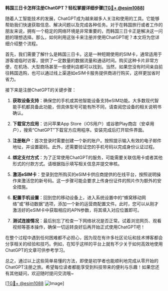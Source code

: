 **韩国三日卡怎样注册ChatGPT？轻松掌握详细步骤[[TG💪+ @esim1088](https://t.me/s/esim1088)]**

随着人工智能技术的发展，ChatGPT成为越来越多人关注和使用的工具。它能够帮助我们快速获取信息、解决问题以及完成各种任务。对于在韩国旅行或者工作的朋友来说，拥有一个稳定的网络环境是非常重要的，而韩国三日卡正是解决这一问题的理想选择。那么，如何利用这张卡来注册并使用ChatGPT呢？本文将为您详细介绍整个流程。

首先，我们需要了解什么是韩国三日卡。这是一种短期使用的SIM卡，通常适用于游客或临时访客，提供了一定数量的数据流量和通话时间。购买这种卡片非常方便，在机场、大型商场甚至一些便利店都可以找到。当然，如果您没有时间亲自前往韩国选购，也可以通过线上渠道如eSIM卡服务提供商进行购买，这样更加省时省力。

接下来是注册ChatGPT的关键步骤：

1. **获取设备支持**：确保您的手机或其他智能设备支持eSIM功能。大多数现代智能手机都具备此功能，但具体型号可能有所不同，请查阅您设备的相关说明书确认。

2. **下载官方应用**：访问苹果App Store（iOS用户）或谷歌Play商店（安卓用户），搜索“ChatGPT”下载官方应用程序。安装完成后打开软件界面。

3. **注册账户**：首次登录时需要创建一个新的账户。按照提示输入有效的电子邮件地址，并设置密码。此外，还需要验证您的手机号码以完成身份认证过程。

4. **绑定支付方式**：为了正常使用ChatGPT的服务，可能需要关联信用卡或者其他形式的付款方式。请根据指示填写相关信息并提交审核。

5. **激活eSIM卡**：登录到您所购买的eSIM卡供应商提供的在线平台，按照说明操作来激活您的新号码。这一步骤可能会要求上传身份证件的照片作为额外的安全措施。

6. **配置手机设置**：回到您的移动设备上，进入系统设置中的“蜂窝移动网络”或“移动数据”选项，添加一个新的运营商配置文件。此时，您可以从刚才激活好的eSIM卡中获取相应的APN参数，将其填入对应位置即可。

7. **测试连接情况**：最后别忘了检查一下网络状况是否正常。试着浏览网页、观看视频等基本操作，确保一切运转良好后再开始正式使用ChatGPT吧！

在整个过程中遇到任何困难都不必担心，因为现在有许多社区论坛和技术博客都会分享相关的经验和技巧。例如，在知乎这样的平台上就有不少关于如何高效地使用ChatGPT的文章可供参考学习。

总之，通过以上这些简单易懂的方法，即使是初学者也能顺利地完成从零开始的ChatGPT注册之旅。希望每位读者都能享受到科技带来的便利与乐趣！如果您还有其他疑问，欢迎随时提问交流哦~

[[TG💪+ @esim1088](https://t.me/s/esim1088) ![Image](https://i.postimg.cc/4NQfJmqS/Snipaste-2025-05-13-00-14-12.png)]